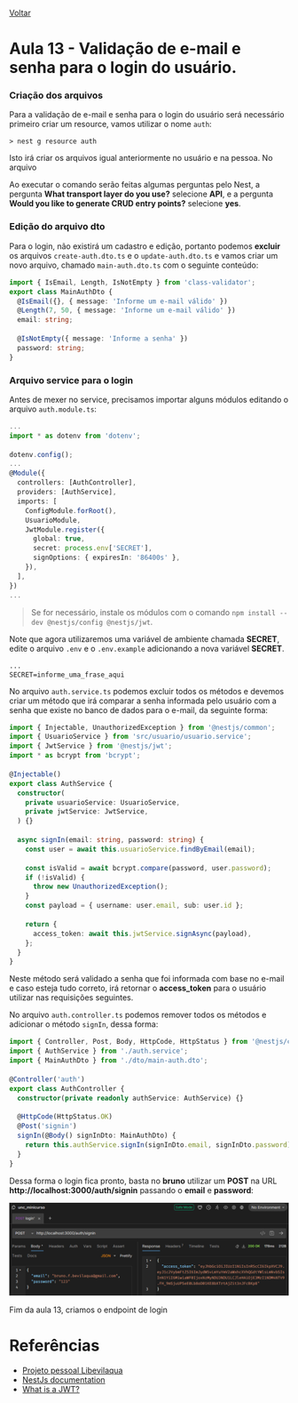 [Voltar](../README.md)

# Aula 13 - Validação de e-mail e senha para o login do usuário.

### Criação dos arquivos

Para a validação de e-mail e senha para o login do usuário será necessário primeiro criar um resource, vamos utilizar o nome `auth`:

```CMD
> nest g resource auth
```
Isto irá criar os arquivos igual anteriormente no usuário e na pessoa.
No arquivo 

Ao executar o comando serão feitas algumas perguntas pelo Nest, a pergunta **What transport layer do you use?** selecione **API**, e a pergunta **Would you like to generate CRUD entry points?** selecione **yes**.

### Edição do arquivo dto

Para o login, não existirá um cadastro e edição, portanto podemos **excluir** os arquivos `create-auth.dto.ts` e o `update-auth.dto.ts` e vamos criar um novo arquivo, chamado `main-auth.dto.ts` com o seguinte conteúdo:

```typescript
import { IsEmail, Length, IsNotEmpty } from 'class-validator';
export class MainAuthDto {
  @IsEmail({}, { message: 'Informe um e-mail válido' })
  @Length(7, 50, { message: 'Informe um e-mail válido' })
  email: string;

  @IsNotEmpty({ message: 'Informe a senha' })
  password: string;
}
```

### Arquivo service para o login

Antes de mexer no service, precisamos importar alguns módulos editando o arquivo `auth.module.ts`:

```typescript
...
import * as dotenv from 'dotenv';

dotenv.config();
...
@Module({
  controllers: [AuthController],
  providers: [AuthService],
  imports: [
    ConfigModule.forRoot(),
    UsuarioModule,
    JwtModule.register({
      global: true,
      secret: process.env['SECRET'],
      signOptions: { expiresIn: '86400s' },
    }),
  ],
})
...
```

> Se for necessário, instale os módulos com o comando `npm install --dev @nestjs/config @nestjs/jwt`.

Note que agora utilizaremos uma variável de ambiente chamada **SECRET**, edite o arquivo `.env` e o `.env.example` adicionando a nova variável **SECRET**.

```
...
SECRET=informe_uma_frase_aqui
```

No arquivo `auth.service.ts` podemos excluir todos os métodos e devemos criar um método que irá comparar a senha informada pelo usuário com a senha que existe no banco de dados para o e-mail, da seguinte forma:

```typescript
import { Injectable, UnauthorizedException } from '@nestjs/common';
import { UsuarioService } from 'src/usuario/usuario.service';
import { JwtService } from '@nestjs/jwt';
import * as bcrypt from 'bcrypt';

@Injectable()
export class AuthService {
  constructor(
    private usuarioService: UsuarioService,
    private jwtService: JwtService,
  ) {}

  async signIn(email: string, password: string) {
    const user = await this.usuarioService.findByEmail(email);

    const isValid = await bcrypt.compare(password, user.password);
    if (!isValid) {
      throw new UnauthorizedException();
    }
    const payload = { username: user.email, sub: user.id };

    return {
      access_token: await this.jwtService.signAsync(payload),
    };
  }
}
```
Neste método será validado a senha que foi informada com base no e-mail e caso esteja tudo correto, irá retornar o **access_token** para o usuário utilizar nas requisições seguintes.

No arquivo `auth.controller.ts` podemos remover todos os métodos e adicionar o método `signIn`, dessa forma:

```typescript
import { Controller, Post, Body, HttpCode, HttpStatus } from '@nestjs/common';
import { AuthService } from './auth.service';
import { MainAuthDto } from './dto/main-auth.dto';

@Controller('auth')
export class AuthController {
  constructor(private readonly authService: AuthService) {}

  @HttpCode(HttpStatus.OK)
  @Post('signin')
  signIn(@Body() signInDto: MainAuthDto) {
    return this.authService.signIn(signInDto.email, signInDto.password);
  }
}
```

Dessa forma o login fica pronto, basta no **bruno** utilizar um **POST** na URL **http://localhost:3000/auth/signin** passando o **email** e **password**:

![Retorno access token](../images/aula-13/1_retorno_access_token.PNG)

Fim da aula 13, criamos o endpoint de login

# Referências
- [Projeto pessoal Libevilaqua](https://github.com/BevilaquaBruno/libevilaqua-backend-nest)
- [NestJs documentation](https://docs.nestjs.com/)
- [What is a JWT?](https://jwt.io/introduction)
